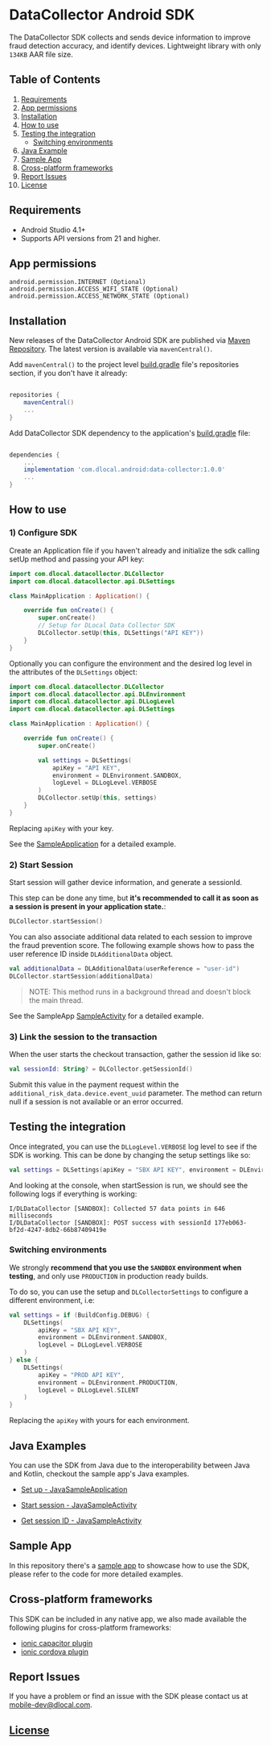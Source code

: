 # DataCollector Android SDK

The DataCollector SDK collects and sends device information to improve fraud detection accuracy, and
identify devices. Lightweight library with only `134KB` AAR file size.

## Table of Contents

1. [ Requirements ](#markdown-header-requirements)
2. [ App permissions ](#markdown-header-app-permissions)
3. [ Installation ](#markdown-header-installation)
4. [ How to use ](#markdown-header-how-to-use)
5. [ Testing the integration ](#markdown-header-testing-the-integration)
    - [ Switching environments ](#markdown-header-switching-environments)
6. [ Java Example ](#markdown-header-java-example)
7. [ Sample App ](#markdown-header-sample-app)
8. [ Cross-platform frameworks ](#markdown-header-cross-platform-frameworks)
9. [ Report Issues ](#markdown-header-report-issues)
10. [ License ](#markdown-header-license)

## Requirements

- Android Studio 4.1+
- Supports API versions from 21 and higher.

## App permissions

```
android.permission.INTERNET (Optional)
android.permission.ACCESS_WIFI_STATE (Optional)
android.permission.ACCESS_NETWORK_STATE (Optional)
```

## Installation

New releases of the DataCollector Android SDK are published via [Maven Repository](https://mvnrepository.com/artifact/com.dlocal.android/data-collector).
The latest version is available via `mavenCentral()`.

Add `mavenCentral()` to the project level [build.gradle](https://bitbucket.org/dlocal-public/data-collector-sdk-android/src/master/build.gradle#lines-5) file's repositories section, if you don't have it already:
```groovy

repositories {
    mavenCentral()
    ...
}

```

Add DataCollector SDK dependency to the application's [build.gradle](https://bitbucket.org/dlocal-public/data-collector-sdk-android/src/master/app/build.gradle#lines-38) file:
```groovy

dependencies {
    ...
    implementation 'com.dlocal.android:data-collector:1.0.0'
    ...
}

```

## How to use

### 1) Configure SDK

Create an Application file if you haven't already and initialize the sdk calling setUp method and passing your API key:

```kotlin
import com.dlocal.datacollector.DLCollector
import com.dlocal.datacollector.api.DLSettings

class MainApplication : Application() {

    override fun onCreate() {
        super.onCreate()
        // Setup for DLocal Data Collector SDK
        DLCollector.setUp(this, DLSettings("API KEY"))
    }
}
```

Optionally you can configure the environment and the desired log level in the attributes of the `DLSettings` object:

```kotlin
import com.dlocal.datacollector.DLCollector
import com.dlocal.datacollector.api.DLEnvironment
import com.dlocal.datacollector.api.DLLogLevel
import com.dlocal.datacollector.api.DLSettings

class MainApplication : Application() {

    override fun onCreate() {
        super.onCreate()

        val settings = DLSettings(
            apiKey = "API KEY",
            environment = DLEnvironment.SANDBOX,
            logLevel = DLLogLevel.VERBOSE
        )
        DLCollector.setUp(this, settings)
    }
}
```
Replacing `apiKey` with your key.

See the [SampleApplication](https://bitbucket.org/dlocal-public/data-collector-sdk-android/src/master/app/src/main/java/com/dlocal/sampleapp/SampleApplication.kt) for a detailed example.

### 2) Start Session

Start session will gather device information, and generate a sessionId.

This step can be done any time, but **it's recommended to call it as soon as a session is present in your application state.**:

```kotlin
DLCollector.startSession()
```

You can also associate additional data related to each session to improve the fraud prevention score. The following example shows how to pass the user reference ID inside `DLAdditionalData` object.

```kotlin
val additionalData = DLAdditionalData(userReference = "user-id")
DLCollector.startSession(additionalData)
```

> NOTE: This method runs in a background thread and doesn't block the main thread.

See the SampleApp [SampleActivity](https://bitbucket.org/dlocal-public/data-collector-sdk-android/src/master/app/src/main/java/com/dlocal/sampleapp/SampleActivity.kt) for a detailed example.

### 3) Link the session to the transaction

When the user starts the checkout transaction, gather the session id like so:

```kotlin
val sessionId: String? = DLCollector.getSessionId()
```

Submit this value in the payment request within the `additional_risk_data.device.event_uuid` parameter. The method can return null if a session is not available or an error occurred.

## Testing the integration

Once integrated, you can use the `DLLogLevel.VERBOSE` log level to see if the SDK is working. This can be done by changing the setup settings like so:

```kotlin
val settings = DLSettings(apiKey = "SBX API KEY", environment = DLEnvironment.SANDBOX, logLevel = DLLogLevel.VERBOSE)
```

And looking at the console, when startSession is run, we should see the following logs if everything is working:

```log
I/DLDataCollector [SANDBOX]: Collected 57 data points in 646 milliseconds
I/DLDataCollector [SANDBOX]: POST success with sessionId 177eb063-bf2d-4247-8db2-66b87409419e
```

### Switching environments

We strongly **recommend that you use the `SANDBOX` environment when testing**, and only use `PRODUCTION` in production ready builds.

To do so, you can use the setup and `DLCollectorSettings` to configure a different environment, i.e:

```kotlin
val settings = if (BuildConfig.DEBUG) {
    DLSettings(
        apiKey = "SBX API KEY",
        environment = DLEnvironment.SANDBOX,
        logLevel = DLLogLevel.VERBOSE
    )
} else {
    DLSettings(
        apiKey = "PROD API KEY",
        environment = DLEnvironment.PRODUCTION,
        logLevel = DLLogLevel.SILENT
    )
}
```

Replacing the `apiKey` with yours for each environment.

## Java Examples

You can use the SDK from Java due to the interoperability between Java and Kotlin, checkout the sample app's Java examples.

- [Set up - JavaSampleApplication](https://bitbucket.org/dlocal-public/data-collector-sdk-android/src/master/app/src/main/java/com/dlocal/sampleapp/JavaSampleApplication.java)

- [Start session - JavaSampleActivity](https://bitbucket.org/dlocal-public/data-collector-sdk-android/src/master/app/src/main/java/com/dlocal/sampleapp/JavaSampleActivity.java#lines-34)

- [Get session ID - JavaSampleActivity](https://bitbucket.org/dlocal-public/data-collector-sdk-android/src/master/app/src/main/java/com/dlocal/sampleapp/JavaSampleActivity.java#lines-39)

## Sample App

In this repository there's a [sample app](https://bitbucket.org/dlocal-public/data-collector-sdk-android/src/master/app/) to showcase how to use the SDK, please refer to the code for more detailed examples.

## Cross-platform frameworks
This SDK can be included in any native app, we also made available the following plugins for cross-platform frameworks:

- [ionic capacitor plugin](https://bitbucket.org/dlocal-public/dlocal-data-collector-capacitor-plugin/src/main/)
- [ionic cordova plugin](https://bitbucket.org/dlocal-public/dlocal-data-collector-cordova-plugin/src/master/)

## Report Issues

If you have a problem or find an issue with the SDK please contact us at [mobile-dev@dlocal.com](mailto:mobile-dev@dlocal.com).

## [License](LICENSE)